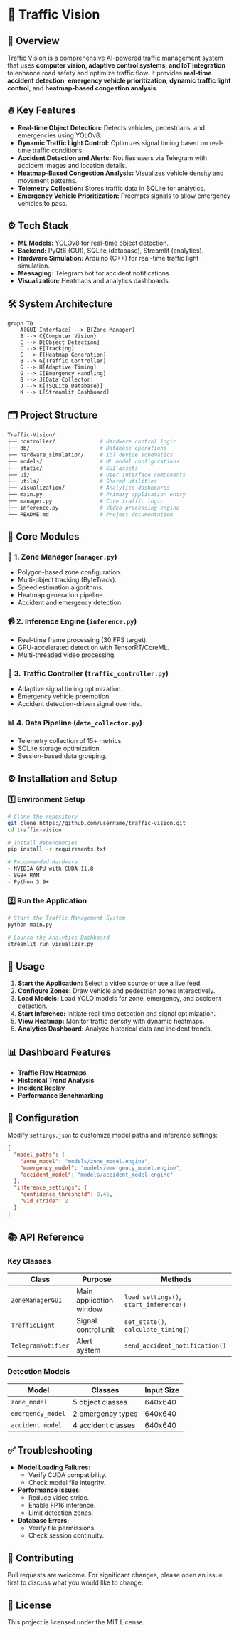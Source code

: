 
# 🚦 Traffic Vision

## 🌟 **Overview**
Traffic Vision is a comprehensive AI-powered traffic management system that uses **computer vision, adaptive control systems, and IoT integration** to enhance road safety and optimize traffic flow. It provides **real-time accident detection**, **emergency vehicle prioritization**, **dynamic traffic light control**, and **heatmap-based congestion analysis**.

## 🔥 **Key Features**
- **Real-time Object Detection:** Detects vehicles, pedestrians, and emergencies using YOLOv8.
- **Dynamic Traffic Light Control:** Optimizes signal timing based on real-time traffic conditions.
- **Accident Detection and Alerts:** Notifies users via Telegram with accident images and location details.
- **Heatmap-Based Congestion Analysis:** Visualizes vehicle density and movement patterns.
- **Telemetry Collection:** Stores traffic data in SQLite for analytics.
- **Emergency Vehicle Prioritization:** Preempts signals to allow emergency vehicles to pass.

## ⚙️ **Tech Stack**
- **ML Models:** YOLOv8 for real-time object detection.
- **Backend:** PyQt6 (GUI), SQLite (database), Streamlit (analytics).
- **Hardware Simulation:** Arduino (C++) for real-time traffic light simulation.
- **Messaging:** Telegram bot for accident notifications.
- **Visualization:** Heatmaps and analytics dashboards.

## 🛠️ **System Architecture**
```mermaid
graph TD
    A[GUI Interface] --> B[Zone Manager]
    B --> C{Computer Vision}
    C --> D[Object Detection]
    C --> E[Tracking]
    C --> F[Heatmap Generation]
    B --> G[Traffic Controller]
    G --> H[Adaptive Timing]
    G --> I[Emergency Handling]
    B --> J[Data Collector]
    J --> K[(SQLite Database)]
    K --> L[Streamlit Dashboard]
```

## 🗂️ **Project Structure**
```bash
Traffic-Vision/
├── controller/              # Hardware control logic
├── db/                      # Database operations
├── hardware_simulation/     # IoT device schematics
├── models/                  # ML model configurations
├── static/                  # GUI assets
├── ui/                      # User interface components
├── utils/                   # Shared utilities
├── visualization/           # Analytics dashboards
├── main.py                  # Primary application entry
├── manager.py               # Core traffic logic
├── inference.py             # Video processing engine
└── README.md                # Project documentation
```

## 🚦 **Core Modules**
### 🛑 **1. Zone Manager (`manager.py`)**
- Polygon-based zone configuration.
- Multi-object tracking (ByteTrack).
- Speed estimation algorithms.
- Heatmap generation pipeline.
- Accident and emergency detection.

### 📹 **2. Inference Engine (`inference.py`)**
- Real-time frame processing (30 FPS target).
- GPU-accelerated detection with TensorRT/CoreML.
- Multi-threaded video processing.

### 🚥 **3. Traffic Controller (`traffic_controller.py`)**
- Adaptive signal timing optimization.
- Emergency vehicle preemption.
- Accident detection-driven signal override.

### 📊 **4. Data Pipeline (`data_collector.py`)**
- Telemetry collection of 15+ metrics.
- SQLite storage optimization.
- Session-based data grouping.

## ⚙️ **Installation and Setup**
### 1️⃣ **Environment Setup**
```bash
# Clone the repository
git clone https://github.com/username/traffic-vision.git
cd traffic-vision

# Install dependencies
pip install -r requirements.txt

# Recommended Hardware
- NVIDIA GPU with CUDA 11.8
- 8GB+ RAM
- Python 3.9+
```

### 2️⃣ **Run the Application**
```bash
# Start the Traffic Management System
python main.py

# Launch the Analytics Dashboard
streamlit run visualizer.py
```

## 🚨 **Usage**
1. **Start the Application:** Select a video source or use a live feed.  
2. **Configure Zones:** Draw vehicle and pedestrian zones interactively.  
3. **Load Models:** Load YOLO models for zone, emergency, and accident detection.  
4. **Start Inference:** Initiate real-time detection and signal optimization.  
5. **View Heatmap:** Monitor traffic density with dynamic heatmaps.  
6. **Analytics Dashboard:** Analyze historical data and incident trends.

## 📊 **Dashboard Features**
- **Traffic Flow Heatmaps**
- **Historical Trend Analysis**
- **Incident Replay**
- **Performance Benchmarking**

## 🚦 **Configuration**
Modify `settings.json` to customize model paths and inference settings:
```json
{
  "model_paths": {
    "zone_model": "models/zone_model.engine",
    "emergency_model": "models/emergency_model.engine",
    "accident_model": "models/accident_model.engine"
  },
  "inference_settings": {
    "confidence_threshold": 0.45,
    "vid_stride": 2
  }
}
```

## 📚 **API Reference**
### Key Classes
| Class              | Purpose                   | Methods                   |
|--------------------|---------------------------|---------------------------|
| `ZoneManagerGUI`   | Main application window   | `load_settings()`, `start_inference()` |
| `TrafficLight`     | Signal control unit       | `set_state()`, `calculate_timing()`   |
| `TelegramNotifier` | Alert system              | `send_accident_notification()`        |

### Detection Models
| Model              | Classes            | Input Size |
|--------------------|--------------------|------------|
| `zone_model`       | 5 object classes   | 640x640    |
| `emergency_model`  | 2 emergency types  | 640x640    |
| `accident_model`   | 4 accident classes | 640x640    |

## ✅ **Troubleshooting**
- **Model Loading Failures:**  
    - Verify CUDA compatibility.  
    - Check model file integrity.  
- **Performance Issues:**  
    - Reduce video stride.  
    - Enable FP16 inference.  
    - Limit detection zones.  
- **Database Errors:**  
    - Verify file permissions.  
    - Check session continuity.  

## 🤝 **Contributing**
Pull requests are welcome. For significant changes, please open an issue first to discuss what you would like to change.

## 📜 **License**
This project is licensed under the MIT License.
